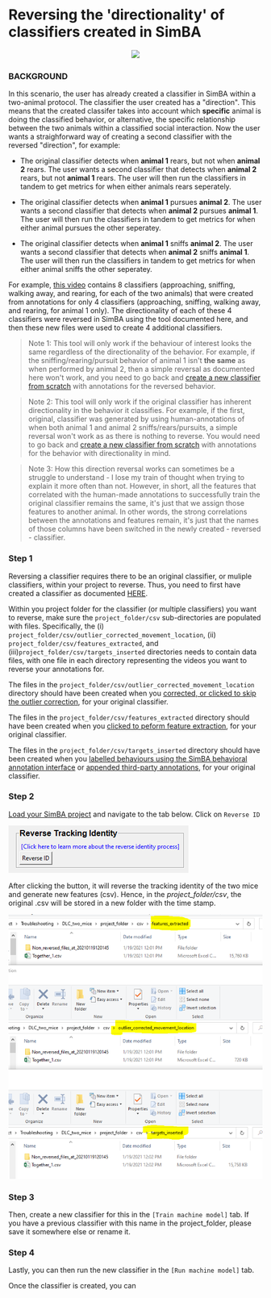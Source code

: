 # Reversing the 'directionality' of classifiers created in SimBA

<p align="center">
<img src="https://github.com/sgoldenlab/simba/blob/master/images/reversering_1.PNG" />
</p>

### BACKGROUND

In this scenario, the user has already created a classifier in SimBA within a two-animal protocol. The classifier the user created has a "direction". This means that the created classifer takes into account which **specific** animal is doing the classified behavior, or alternative, the specific relationship between the two animals within a classified social interaction. Now the user wants a straighforward way of creating a second classifier with the reversed "direction", for example: 

* The original classifier detects when **animal 1** rears, but not when **animal 2** rears. The user wants a second classifier that detects when **animal 2** rears, but not **animal 1** rears. The user will then run the classifiers in tandem to get metrics for when either animals rears seperately. 

* The original classifier detects when **animal 1** pursues **animal 2**. The user wants a second classifier that detects when **animal 2** pursues **animal 1**. The user will then run the classifiers in tandem to get metrics for when either animal pursues the other seperatey.

* The original classifier detects when **animal 1** sniffs **animal 2**. The user wants a second classifier that detects when **animal 2** sniffs **animal 1**. The user will then run the classifiers in tandem to get metrics for when either animal sniffs the other seperatey. 

For example, [this video](https://www.youtube.com/watch?v=0OIFysQvUCI&list=PLi5Vwf0hhy1R6NDQJ3U28MOUJPfl2YWYl&index=17) contains 8 classifiers 
(approaching, sniffing, walking away, and rearing, for each of the two animals) that were created from annotations for only 4 classifiers (approaching, sniffing, walking away, and rearing, for animal 1 only). The directionality of each of these 4 classifiers were reversed in SimBA using the tool documented here, and then these new files were used to create 4 additional classifiers. 

>Note 1: This tool will only work if the behaviour of interest looks the same regardless of the directionality of the behavior. For example, if the sniffing/rearing/pursuit behavior of animal 1 isn't **the same** as when performed by animal 2, then a simple reversal as documented here won't work, and you need to go back and [create a new classifier from scratch](https://github.com/sgoldenlab/simba/blob/master/docs/Scenario1.md) with annotations for the reversed behavior. 

>Note 2: This tool will only work if the original classifier has inherent directionality in the behavior it classifies. For example, if the first, original, classifier was generated by using human-annotations of when both animal 1 and animal 2 sniffs/rears/pursuits, a simple reversal won't work as as there is nothing to reverse. You would need to go back and [create a new classifier from scratch](https://github.com/sgoldenlab/simba/blob/master/docs/Scenario1.md) with annotations for the behavior with directionality in mind.

>Note 3: How this direction reversal works can sometimes be a struggle to understand - I lose my train of thought when trying to explain it more often than not. However, in short, all the features that correlated with the human-made annotations to successfully train the original classifier remains the same, it's just that we assign those features to another animal. In other words, the strong correlations between the annotations and features remain, it's just that the names of those columns have been switched in the newly created - reversed - classifier.  


### Step 1 

Reversing a classifier requires there to be an original classifier, or muliple classifiers, within your project to reverse. Thus, you need to first have created a classifier as documented [HERE](https://github.com/sgoldenlab/simba/blob/master/docs/Scenario1.md).

Within you project folder for the classifier (or multiple classifiers) you want to reverse, make sure the `project_folder/csv` sub-directories are populated with files. Specifically, the (i) `project_folder/csv/outlier_corrected_movement_location`, (ii) `project_folder/csv/features_extracted`, and (iii)`project_folder/csv/targets_inserted` directories needs to contain data files, with one file in each directory representing the videos you want to reverse your annotations for. 

The files in the `project_folder/csv/outlier_corrected_movement_location` directory should have been created when you [corrected, or clicked to skip the outlier correction](https://github.com/sgoldenlab/simba/blob/master/docs/tutorial.md#step-4-outlier-correction), for your original classifier. 

The files in the `project_folder/csv/features_extracted` directory should have been created when you [clicked to peform feature extraction](https://github.com/sgoldenlab/simba/blob/master/docs/tutorial.md#step-5-extract-features), for your original classifier. 

The files in the `project_folder/csv/targets_inserted` directory should have been created when you [labelled behaviours using the SimBA behavioral annotation interface](https://github.com/sgoldenlab/simba/blob/master/docs/tutorial.md#step-6-label-behavior) or [appended third-party annotations](https://github.com/sgoldenlab/simba/blob/master/docs/third_party_annot.md), for your original classifier. 

### Step 2

[Load your SimBA project](https://github.com/sgoldenlab/simba/blob/master/docs/tutorial.md#step-1-load-project-config) and navigate to the tab below. Click on `Reverse ID`
<p align="left">
<img src=/images/reverseid.PNG />
</p>

After clicking the button, it will reverse the tracking identity of the two mice and generate new features (csv). Hence, in the *project_folder/csv*, the original .csv will be stored in a new folder with the time stamp.

<p align="left">
<img src=/images/reversebackend.PNG />
</p>

### Step 3

Then, create a new classifier for this in the `[Train machine model]` tab. If you have a previous classifier with this name in the project_folder, please save it somewhere else or rename it.

### Step 4

Lastly, you can then run the new classifier in the `[Run machine model]` tab.

Once the classifier is created, you can 




